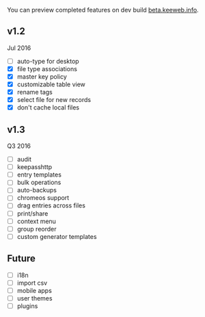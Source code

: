 You can preview completed features on dev build [beta.keeweb.info](https://beta.keeweb.info).
## v1.2
Jul 2016
- [ ] auto-type for desktop
- [x] file type associations
- [x] master key policy
- [x] customizable table view
- [x] rename tags
- [x] select file for new records
- [x] don't cache local files

## v1.3
Q3 2016
- [ ] audit
- [ ] keepasshttp
- [ ] entry templates
- [ ] bulk operations
- [ ] auto-backups
- [ ] chromeos support
- [ ] drag entries across files
- [ ] print/share
- [ ] context menu
- [ ] group reorder
- [ ] custom generator templates

## Future
- [ ] i18n
- [ ] import csv
- [ ] mobile apps
- [ ] user themes
- [ ] plugins